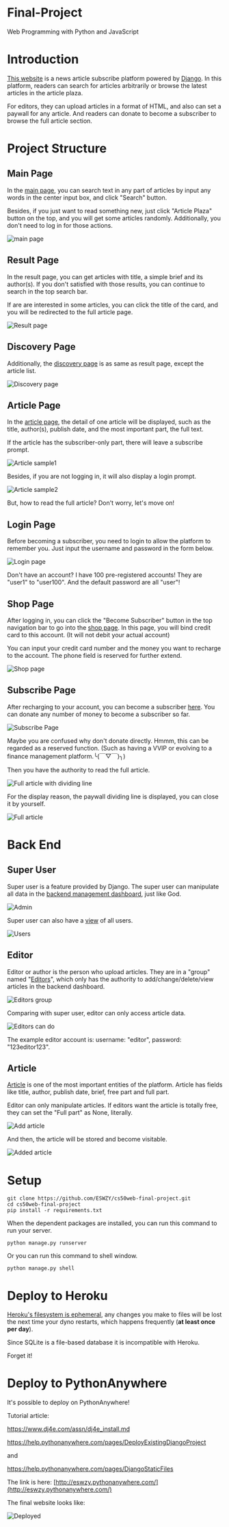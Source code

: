 # Final-Project

Web Programming with Python and JavaScript

# Introduction

[This website](http://eswzy.pythonanywhere.com/) is a news article subscribe platform powered by [Django](https://www.djangoproject.com/). In this platform, readers can search for articles arbitrarily or browse the latest articles in the article plaza. 

For editors, they can upload articles in a format of HTML, and also can set a paywall for any article. And readers can donate to become a subscriber to browse the full article section.

# Project Structure

## Main Page

In the [main page](http://eswzy.pythonanywhere.com/), you can search text in any part of articles by input any words in the center input box, and click "Search" button. 

Besides, if you just want to read something new, just click "Article Plaza" button on the top, and you will get some articles randomly. Additionally, you don't need to log in for those actions.

![main page](/screenshot/index.png) 

## Result Page

In the result page, you can get articles with title, a simple brief and its author(s). If you don't satisfied with those results, you can continue to search in the top search bar.

If are are interested in some articles, you can click the title of the card, and you will be redirected to the full article page.

![Result page](/screenshot/search_results.png)

## Discovery Page

Additionally, the [discovery page](http://eswzy.pythonanywhere.com/articles/discovery) is as same as result page, except the article list.

![Discovery page](/screenshot/discovery.png)

## Article Page

In the [article page](http://eswzy.pythonanywhere.com/articles/South-Korea-Told-to-Do-More-to-Stop-Public-Officials-From-Laundering-Bribes), the detail of one article will be displayed, such as the title, author(s), publish date, and the most important part, the full text. 

If the article has the subscriber-only part, there will leave a subscribe prompt.

![Article sample1](/screenshot/article_sample1.png)

Besides, if you are not logging in, it will also display a login prompt.

![Article sample2](/screenshot/article_sample2.png)

But, how to read the full article? Don't worry, let's move on!

## Login Page

Before becoming a subscriber, you need to login to allow the platform to remember you. Just input the username and password in the form below.

![Login page](/screenshot/login.png)

Don't have an account? I have 100 pre-registered accounts! They are "user1" to "user100". And the default password are all "user"!

## Shop Page

After logging in, you can click the "Become Subscriber" button in the top navigation bar to go into the [shop page](http://eswzy.pythonanywhere.com/shop). In this page, you will bind credit card to this account. (It will not debit your actual account)

You can input your credit card number and the money you want to recharge to the account. The phone field is reserved for further extend.

![Shop page](/screenshot/shop.png)

## Subscribe Page

After recharging to your account, you can become a subscriber [here](http://eswzy.pythonanywhere.com/subscribe). You can donate any number of money to become a subscriber so far.

![Subscribe Page](/screenshot/subscribe.png)

Maybe you are confused why don't donate directly. Hmmm, this can be regarded as a reserved function. (Such as having a VVIP or evolving to a finance management platform.╰(￣▽￣)╮)

Then you have the authority to read the full article.

![Full article with dividing line](/screenshot/article_sample3.png)

For the display reason, the paywall dividing line is displayed, you can close it by yourself.

![Full article](/screenshot/article_sample4.png)

# Back End

## Super User

Super user is a feature provided by Django. The super user can manipulate all data in the [backend management dashboard](http://eswzy.pythonanywhere.com/admin/), just like God.

![Admin](/screenshot/admin.png)

Super user can also have a [view](http://eswzy.pythonanywhere.com/admin/auth/user/) of all users.

![Users](/screenshot/users.png)

## Editor

Editor or author is the person who upload articles. They are in a "group" named "[Editors](http://eswzy.pythonanywhere.com/admin/auth/group/1/change/)", which only has the authority to add/change/delete/view articles in the backend dashboard.

![Editors group](/screenshot/editors_group.png)

Comparing with super user, editor can only access article data.

![Editors can do](/screenshot/editor.png)

The example editor account is: username: "editor", password: "123editor123".

## Article

[Article](http://eswzy.pythonanywhere.com/admin/articles/article/) is one of the most important entities of the platform. Article has fields like title, author, publish date, brief, free part and full part. 

Editor can only manipulate articles. If editors want the article is totally free, they can set the "Full part" as None, literally.

![Add article](/screenshot/add_article.png)

And then, the article will be stored and become visitable.

![Added article](/screenshot/added_article.png)

# Setup

```shell script
git clone https://github.com/ESWZY/cs50web-final-project.git
cd cs50web-final-project
pip install -r requirements.txt
```

When the dependent packages are installed, you can run this command to run your server.

```shell script
python manage.py runserver
```

Or you can run this command to shell window.

```shell script
python manage.py shell
```

# Deploy to Heroku

[Heroku's filesystem is ephemeral](https://devcenter.heroku.com/articles/dynos#ephemeral-filesystem), any changes you make to files will be lost the next time your dyno restarts, which happens frequently (<b>at least once per day</b>). 

Since SQLite is a file-based database it is incompatible with Heroku.

Forget it!

# Deploy to PythonAnywhere

It's possible to deploy on PythonAnywhere! 

Tutorial article: 

<https://www.dj4e.com/assn/dj4e_install.md>

<https://help.pythonanywhere.com/pages/DeployExistingDjangoProject>

and 

<https://help.pythonanywhere.com/pages/DjangoStaticFiles>

The link is here: [http://eswzy.pythonanywhere.com/](http://eswzy.pythonanywhere.com/)

The final website looks like:

![Deployed](/screenshot/deployed.png)
